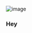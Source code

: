 <!--
**gmvivekanandan/gmvivekanandan** is a ✨ _special_ ✨ repository because its `README.md` (this file) appears on your GitHub profile.

Here are some ideas to get you started:

- 🔭 I’m currently working on ...
- 🌱 I’m currently learning ...
- 👯 I’m looking to collaborate on ...
- 🤔 I’m looking for help with ...
- 💬 Ask me about ...
- 📫 How to reach me: ...
- 😄 Pronouns: ...
- ⚡ Fun fact: ...
-->

![image](https://www.canva.com/design/DAECtsH67aE/ZdfR3wkUM-6QwJsixOszSA/view?utm_content=DAECtsH67aE&utm_campaign=designshare&utm_medium=link&utm_source=publishsharelink "Logo Title Text 1")

### Hey
